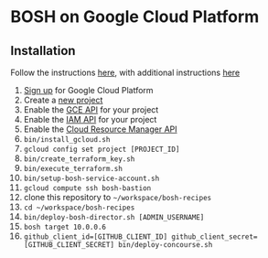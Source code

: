 # BOSH on Google Cloud Platform

## Installation

Follow the instructions [here](https://github.com/cloudfoundry-incubator/bosh-google-cpi-release/tree/master/docs/bosh),
with additional instructions [here](https://medium.com/google-cloud/playing-with-concourseci-via-a-google-cloud-platform-free-trial-65acfbdd02d2)

1. [Sign up](https://cloud.google.com/compute/docs/signup) for Google Cloud Platform
1. Create a [new project](https://console.cloud.google.com/iam-admin/projects)
1. Enable the [GCE API](https://console.developers.google.com/apis/api/compute_component/overview) for your project
1. Enable the [IAM API](https://console.cloud.google.com/apis/api/iam.googleapis.com/overview) for your project
1. Enable the [Cloud Resource Manager API](https://console.cloud.google.com/apis/api/cloudresourcemanager.googleapis.com/overview)
1. `bin/install_gcloud.sh`
1. `gcloud config set project [PROJECT_ID]`
1. `bin/create_terraform_key.sh`
1. `bin/execute_terraform.sh`
1. `bin/setup-bosh-service-account.sh`
1. `gcloud compute ssh bosh-bastion`
1. clone this repository to `~/workspace/bosh-recipes`
1. `cd ~/workspace/bosh-recipes`
1. `bin/deploy-bosh-director.sh [ADMIN_USERNAME]`
1. `bosh target 10.0.0.6`
1. `github_client_id=[GITHUB_CLIENT_ID] github_client_secret=[GITHUB_CLIENT_SECRET] bin/deploy-concourse.sh`

